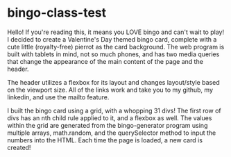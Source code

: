 # bingo-class-test

Hello! If you're reading this, it means you LOVE bingo and can't wait to play! I decided to create a Valentine's Day themed bingo card, complete with a cute little (royalty-free) pierrot as the card background. The web program is built with tablets in mind, not so much phones, and has two media queries that change the appearance of the main content of the page and the header.

The header utilizes a flexbox for its layout and changes layout/style based on the viewport size. All of the links work and take you to my github, my linkedin, and use the mailto feature. 

I built the bingo card using a grid, with a whopping 31 divs! The first row of divs has an nth child rule applied to it, and a flexbox as well. The values within the grid are generated from the bingo-generator program using multiple arrays, math.random, and the querySelector method to input the numbers into the HTML. Each time the page is loaded, a new card is created!